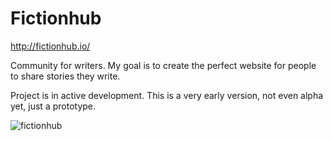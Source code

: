# Fictionhub

http://fictionhub.io/

Community for writers. My goal is to create the perfect website for people to share stories they write.

Project is in active development. This is a very early version, not even alpha yet, just a prototype. 

![fictionhub](https://raw.githubusercontent.com/raymestalez/fictionhub/master/fictionhub/static/img/fictionhub.png)


